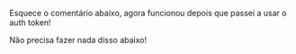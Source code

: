 
Esquece o comentário abaixo, agora funcionou depois que passei a usar o auth token!

Não precisa fazer nada disso abaixo!

<!-- Ao rodar pela primeira vez teremos um erro no module.eks.kubernetes_config_map.aws_auth

Aí faça:

terraform ouput e veja o nome do cluster, no caso desse projeto é training_eks_cluster, então rode:

aws eks --region us-east-1 update-kubeconfig --name training_eks_cluster --profile zup

Added new context arn:aws:eks:us-east-1:746213696263:cluster/training_eks_cluster to /Users/normandesjr/.kube/config

Rode o terraform apply mais uma vez, agora vai funcionar.

Então rode: kubectl apply -f config_map_aws_auth.yaml

Warning: kubectl apply should be used on resource created by either kubectl create --save-config or kubectl apply
configmap/aws-auth configured

Problema 1: Como fazer rodar e funcionar de 1ª o Terraform?
Problema 2: Como tirar esse warning do kubectl apply do config_map_aws_auth?
 -->
